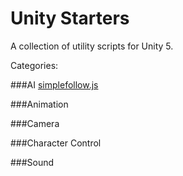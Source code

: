 # Unity Starters
A collection of utility scripts for Unity 5.


Categories:

###AI
[simplefollow.js](https://raw.githubusercontent.com/pflannery111/unity-starters/master/AI/Scripts/simplefollow.js)

###Animation

###Camera

###Character Control

###Sound
